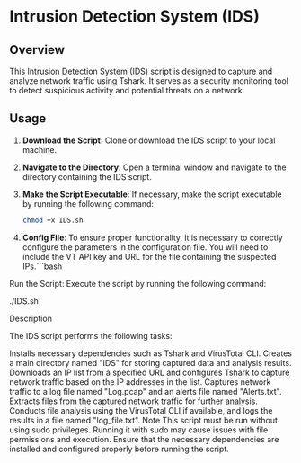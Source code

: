 # Intrusion Detection System (IDS)

## Overview

This Intrusion Detection System (IDS) script is designed to capture and analyze network traffic using Tshark. It serves as a security monitoring tool to detect suspicious activity and potential threats on a network.

## Usage

1. **Download the Script**: Clone or download the IDS script to your local machine.

2. **Navigate to the Directory**: Open a terminal window and navigate to the directory containing the IDS script.

3. **Make the Script Executable**: If necessary, make the script executable by running the following command:
   ```bash
   chmod +x IDS.sh

4. **Config File**: To ensure proper functionality, it is necessary to correctly configure the parameters in the configuration file. You will need to include the VT API key and URL for the file containing the suspected IPs.```bash


Run the Script: Execute the script by running the following command:

./IDS.sh


Description

The IDS script performs the following tasks:

Installs necessary dependencies such as Tshark and VirusTotal CLI.
Creates a main directory named "IDS" for storing captured data and analysis results.
Downloads an IP list from a specified URL and configures Tshark to capture network traffic based on the IP addresses in the list.
Captures network traffic to a log file named "Log.pcap" and an alerts file named "Alerts.txt".
Extracts files from the captured network traffic for further analysis.
Conducts file analysis using the VirusTotal CLI if available, and logs the results in a file named "log_file.txt".
Note
This script must be run without using sudo privileges. Running it with sudo may cause issues with file permissions and execution.
Ensure that the necessary dependencies are installed and configured properly before running the script.



